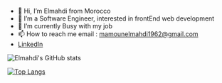 - 👋 Hi, I’m Elmahdi from Morocco
- 👀 I’m a Software Engineer, interested in frontEnd web development
- 🌱 I’m currently Busy with my job
- 📫 How to reach me email : mamounelmahdi1962@gmail.com
- [LinkedIn](https://www.linkedin.com/in/elmahdi-mamoun-a74a1a1bb/)

![Elmahdi's GitHub stats](https://github-readme-stats.vercel.app/api?username=Elmahdi1962&show_icons=true&theme=github_dark)

[![Top Langs](https://github-readme-stats.vercel.app/api/top-langs/?username=Elmahdi1962&layout=compact)](https://github.com/anuraghazra/github-readme-stats)

